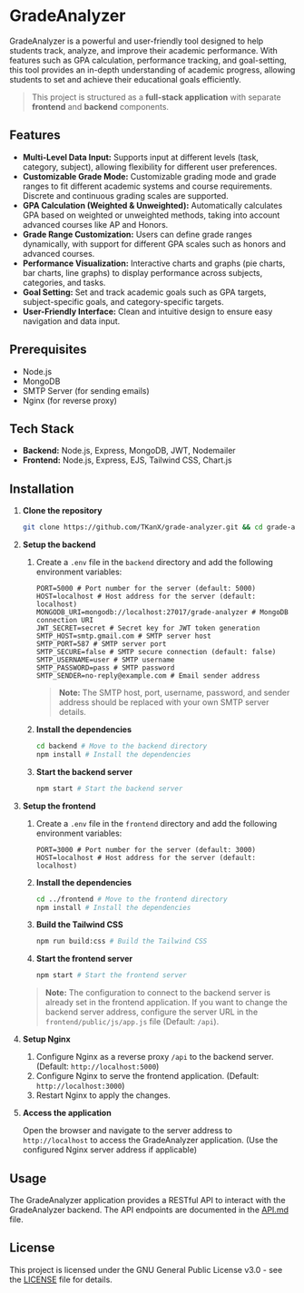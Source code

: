 # GradeAnalyzer

GradeAnalyzer is a powerful and user-friendly tool designed to help students track, analyze, and improve their academic performance. With features such as GPA calculation, performance tracking, and goal-setting, this tool provides an in-depth understanding of academic progress, allowing students to set and achieve their educational goals efficiently.

> This project is structured as a **full-stack application** with separate **frontend** and **backend** components.

## Features

- **Multi-Level Data Input:** Supports input at different levels (task, category, subject), allowing flexibility for different user preferences.
- **Customizable Grade Mode:** Customizable grading mode and grade ranges to fit different academic systems and course requirements. Discrete and continuous grading scales are supported.
- **GPA Calculation (Weighted & Unweighted):** Automatically calculates GPA based on weighted or unweighted methods, taking into account advanced courses like AP and Honors.
- **Grade Range Customization:** Users can define grade ranges dynamically, with support for different GPA scales such as honors and advanced courses.
- **Performance Visualization:** Interactive charts and graphs (pie charts, bar charts, line graphs) to display performance across subjects, categories, and tasks.
- **Goal Setting:** Set and track academic goals such as GPA targets, subject-specific goals, and category-specific targets.
- **User-Friendly Interface:** Clean and intuitive design to ensure easy navigation and data input.

## Prerequisites

- Node.js
- MongoDB
- SMTP Server (for sending emails)
- Nginx (for reverse proxy)

## Tech Stack

- **Backend:** Node.js, Express, MongoDB, JWT, Nodemailer
- **Frontend:** Node.js, Express, EJS, Tailwind CSS, Chart.js

## Installation

1. **Clone the repository**

   ```bash
   git clone https://github.com/TKanX/grade-analyzer.git && cd grade-analyzer
   ```

2. **Setup the backend**

   1. Create a `.env` file in the `backend` directory and add the following environment variables:

      ```env
      PORT=5000 # Port number for the server (default: 5000)
      HOST=localhost # Host address for the server (default: localhost)
      MONGODB_URI=mongodb://localhost:27017/grade-analyzer # MongoDB connection URI
      JWT_SECRET=secret # Secret key for JWT token generation
      SMTP_HOST=smtp.gmail.com # SMTP server host
      SMTP_PORT=587 # SMTP server port
      SMTP_SECURE=false # SMTP secure connection (default: false)
      SMTP_USERNAME=user # SMTP username
      SMTP_PASSWORD=pass # SMTP password
      SMTP_SENDER=no-reply@example.com # Email sender address
      ```

      > **Note:** The SMTP host, port, username, password, and sender address should be replaced with your own SMTP server details.

   2. **Install the dependencies**

      ```bash
      cd backend # Move to the backend directory
      npm install # Install the dependencies
      ```

   3. **Start the backend server**

      ```bash
      npm start # Start the backend server
      ```

3. **Setup the frontend**

   1. Create a `.env` file in the `frontend` directory and add the following environment variables:

      ```env
      PORT=3000 # Port number for the server (default: 3000)
      HOST=localhost # Host address for the server (default: localhost)
      ```

   2. **Install the dependencies**

      ```bash
      cd ../frontend # Move to the frontend directory
      npm install # Install the dependencies
      ```

   3. **Build the Tailwind CSS**

      ```bash
      npm run build:css # Build the Tailwind CSS
      ```

   4. **Start the frontend server**

      ```bash
      npm start # Start the frontend server
      ```

   > **Note:** The configuration to connect to the backend server is already set in the frontend application. If you want to change the backend server address, configure the server URL in the `frontend/public/js/app.js` file (Default: `/api`).

4. **Setup Nginx**

   1. Configure Nginx as a reverse proxy `/api` to the backend server. (Default: `http://localhost:5000`)
   2. Configure Nginx to serve the frontend application. (Default: `http://localhost:3000`)
   3. Restart Nginx to apply the changes.

5. **Access the application**

   Open the browser and navigate to the server address to `http://localhost` to access the GradeAnalyzer application. (Use the configured Nginx server address if applicable)

## Usage

The GradeAnalyzer application provides a RESTful API to interact with the GradeAnalyzer backend. The API endpoints are documented in the [API.md](backend/docs/API.md) file.

## License

This project is licensed under the GNU General Public License v3.0 - see the [LICENSE](LICENSE) file for details.
